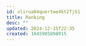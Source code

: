 ```yaml
---
id: vlirua04quertwe4kt2fj51
title: Ranking
desc: ""
updated: 2024-12-15T22:35
created: 1645905898915
---
```



